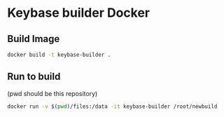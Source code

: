 # Keybase builder Docker

## Build Image

```bash
docker build -t keybase-builder .
```

## Run to build

(pwd should be this repository)

```bash
docker run -v $(pwd)/files:/data -it keybase-builder /root/newbuild
```
